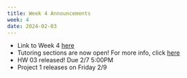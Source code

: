 ```yaml
---
title: Week 4 Announcements
week: 4
date: 2024-02-03
---
```


* Link to Week 4 [here](https://www.data8.org/sp24/index.html#week-4)
* Tutoring sections are now open! For more info, click [here](https://edstem.org/us/courses/52859/discussion/4195799)
* HW 03 released! Due 2/7 5:00PM
* Project 1 releases on Friday 2/9
